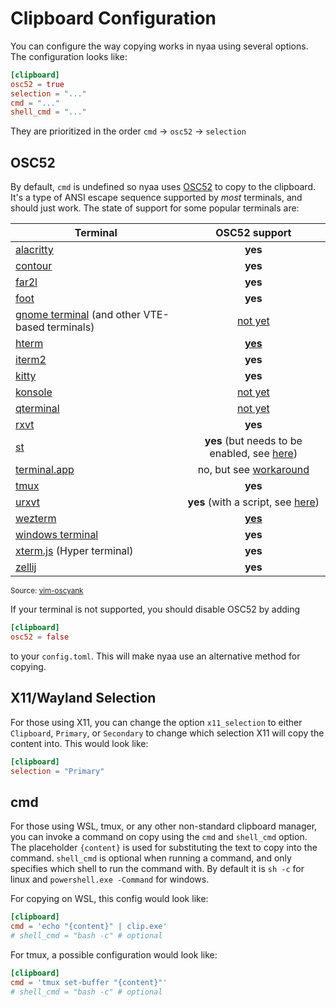 # Clipboard Configuration
You can configure the way copying works in nyaa using several options. The configuration looks like:
```toml
[clipboard]
osc52 = true
selection = "..."
cmd = "..."
shell_cmd = "..."
```

They are prioritized in the order `cmd` $\rightarrow$ `osc52` $\rightarrow$ `selection`

## OSC52
By default, `cmd` is undefined so nyaa uses [OSC52](https://www.reddit.com/r/vim/comments/k1ydpn/a_guide_on_how_to_copy_text_from_anywhere/) to copy to the clipboard. It's a type of ANSI escape sequence supported by *most* terminals, and should just work. The state of support for some popular terminals are:

| Terminal | OSC52 support |
|----------|:-------------:|
| [alacritty](https://github.com/alacritty/alacritty) | **yes** |
| [contour](https://github.com/contour-terminal/contour) | **yes** |
| [far2l](https://github.com/elfmz/far2l) | **yes** |
| [foot](https://codeberg.org/dnkl/foot) | **yes** |
| [gnome terminal](https://github.com/GNOME/gnome-terminal) (and other VTE-based terminals) | [not yet](https://gitlab.gnome.org/GNOME/vte/-/issues/2495) |
| [hterm](https://chromium.googlesource.com/apps/libapps/+/master/README.md) | [**yes**](https://chromium.googlesource.com/apps/libapps/+/master/nassh/doc/FAQ.md#Is-OSC-52-aka-clipboard-operations_supported) |
| [iterm2](https://iterm2.com/) | **yes** |
| [kitty](https://github.com/kovidgoyal/kitty) | **yes** |
| [konsole](https://konsole.kde.org/) | [not yet](https://bugs.kde.org/show_bug.cgi?id=372116) |
| [qterminal](https://github.com/lxqt/qterminal#readme) | [not yet](https://github.com/lxqt/qterminal/issues/839)
| [rxvt](http://rxvt.sourceforge.net/) | **yes** |
| [st](https://st.suckless.org/) | **yes** (but needs to be enabled, see [here](https://git.suckless.org/st/commit/a2a704492b9f4d2408d180f7aeeacf4c789a1d67.html)) |
| [terminal.app](https://en.wikipedia.org/wiki/Terminal_(macOS)) | no, but see [workaround](https://github.com/roy2220/osc52pty) |
| [tmux](https://github.com/tmux/tmux) | **yes** |
| [urxvt](http://software.schmorp.de/pkg/rxvt-unicode.html) | **yes** (with a script, see [here](https://github.com/ojroques/vim-oscyank/issues/4)) |
| [wezterm](https://github.com/wez/wezterm) | [**yes**](https://wezfurlong.org/wezterm/escape-sequences.html#operating-system-command-sequences) |
| [windows terminal](https://github.com/microsoft/terminal) | **yes** |
| [xterm.js](https://xtermjs.org/) (Hyper terminal) | **yes** |
| [zellij](https://github.com/zellij-org/zellij/) | **yes** |
<sub>Source: [vim-oscyank](https://github.com/ojroques/vim-oscyank)</sub>

If your terminal is not supported, you should disable OSC52 by adding
```toml
[clipboard]
osc52 = false
```
to your `config.toml`. This will make nyaa use an alternative method for copying.

## X11/Wayland Selection
For those using X11, you can change the option `x11_selection` to either `Clipboard`, `Primary`, or `Secondary` to change which selection X11 will copy the content into. This would look like:
```toml
[clipboard]
selection = "Primary"
```

## cmd
For those using WSL, tmux, or any other non-standard clipboard manager, you can invoke a command on copy using the `cmd` and `shell_cmd` option. The placeholder `{content}` is used for substituting the text to copy into the command. `shell_cmd` is optional when running a command, and only specifies which shell to run the command with. By default it is `sh -c` for linux and `powershell.exe -Command` for windows.

For copying on WSL, this config would look like:
```toml
[clipboard]
cmd = 'echo "{content}" | clip.exe'
# shell_cmd = "bash -c" # optional
```
For tmux, a possible configuration would look like:
```toml
[clipboard]
cmd = 'tmux set-buffer "{content}"'
# shell_cmd = "bash -c" # optional
```
